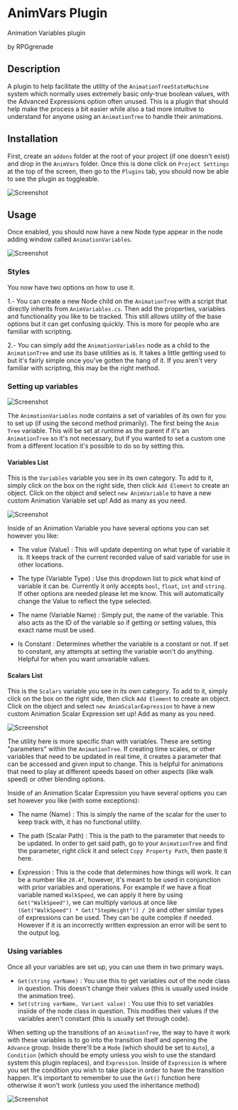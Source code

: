 # AnimVars Plugin
Animation Variables plugin

by RPGgrenade

## Description
A plugin to help facilitate the utility of the `AnimationTreeStateMachine` system which normally uses extremely basic only-true boolean values, with the Advanced Expressions option often unused. This is a plugin that should help make the process a bit easier while also a tad more intuitive to understand for anyone using an `AnimationTree` to handle their animations.

## Installation
First, create an `addons` folder at the root of your project (if one doesn't exist) and drop in the `AnimVars` folder. Once this is done click on `Project Settings` at the top of the screen, then go to the `Plugins` tab, you should now be able to see the plugin as toggleable.

![Screenshot](https://media.discordapp.net/attachments/1132083965700882563/1192959088003395794/image.png?ex=65aaf8ba&is=659883ba&hm=3afd4109b686bbd416f8bffa1c1e613e9df816ff19262f92182912b52ef481ad&=&quality=lossless)

## Usage
Once enabled, you should now have a new Node type appear in the node adding window called `AnimationVariables`.

![Screenshot](https://media.discordapp.net/attachments/1132083965700882563/1192959088208920606/image.png?ex=65aaf8ba&is=659883ba&hm=116e283f14209118ecd7fbfc40c6929c84175e98ae512ea166a5745795ad3d4f&=&quality=lossless)

### Styles
You now have two options on how to use it.

1.- You can create a new Node child on the `AnimationTree` with a script that directly inherits from `AnimVariables.cs`. Then add the properties, variables and functionality you like to be tracked. This still allows utility of the base options but it can get confusing quickly. This is more for people who are familiar with scripting.

2.- You can simply add the `AnimationVariables` node as a child to the `AnimationTree` and use its base utilities as is. It takes a little getting used to but it's fairly simple once you've gotten the hang of it. If you aren't very familiar with scripting, this may be the right method.

### Setting up variables
![Screenshot](https://media.discordapp.net/attachments/798903112798699540/1193893852260614194/image.png?ex=65ae5f4b&is=659bea4b&hm=ae268b60aea66d456707e2885f27ddee65a1ea8bd9582bcba8b5626f2aede051&=&quality=lossless)

The `AnimationVariables` node contains a set of variables of its own for you to set up (if using the second method primarily). The first being the `Anim Tree` variable. This will be set at runtime as the parent if it's an `AnimationTree` so it's not necessary, but if you wanted to set a custom one from a different location it's possible to do so by setting this.

#### Variables List
This is the `Variables` variable you see in its own category. To add to it, simply click on the box on the right side, then click `Add Element` to create an object. Click on the object and select `new AnimVariable` to have a new custom Animation Variable set up! Add as many as you need.

![Screenshot](https://media.discordapp.net/attachments/798903112798699540/1193894877558222869/image.png?ex=65ae6040&is=659beb40&hm=c32281f33adc5f7555fdeef9f1ee87b2ddb92a4298b7c3612f270e8434079e56&=&quality=lossless)

Inside of an Animation Variable you have several options you can set however you like:
- The value (Value) : This will update depenting on what type of variable it is. It keeps track of the current recorded value of said variable for use in other locations.

- The type (Variable Type) : Use this dropdown list to pick what kind of variable it can be. Currently it only accepts `bool`, `float`, `int` and `string`. If other options are needed please let me know. This will automatically change the Value to reflect the type selected.

- The name (Variable Name) : Simply put, the name of the variable. This also acts as the ID of the variable so if getting or setting values, this exact name must be used.

- Is Constant : Determines whether the variable is a constant or not. If set to constant, any attempts at setting the variable won't do anything. Helpful for when you want unvariable values.

#### Scalars List
This is the `Scalars` variable you see in its own category. To add to it, simply click on the box on the right side, then click `Add Element` to create an object. Click on the object and select `new AnimScalarExpression` to have a new custom Animation Scalar Expression set up! Add as many as you need.

![Screenshot](https://media.discordapp.net/attachments/798903112798699540/1193899373931798528/image.png?ex=65ae6470&is=659bef70&hm=5903be25c1df25e506ccd3169fc963bd09b839414f7f1ff276b41441a2652846&=&quality=lossless)

The utility here is more specific than with variables. These are setting "parameters" within the `AnimationTree`. If creating time scales, or other variables that need to be updated in real time, it creates a parameter that can be accessed and given input to change. This is helpful for animations that need to play at different speeds based on other aspects (like walk speed) or other blending options.

Inside of an Animation Scalar Expression you have several options you can set however you like (with some exceptions):
- The name (Name) : This is simply the name of the scalar for the user to keep track with, it has no functional utility.

- The path (Scalar Path) : This is the path to the parameter that needs to be updated. In order to get said path, go to your `AnimationTree` and find the parameter, right click it and select `Copy Property Path`, then paste it here.

- Expression : This is the code that determines how things will work. It can be a number like `20.4f`, however, it's meant to be used in conjunction with prior variables and operations. For example if we have a float variable named `WalkSpeed`, we can apply it here by using `Get("WalkSpeed")`, we can multiply various at once like `(Get("WalkSpeed") * Get("StepHeight")) / 20` and other similar types of expressions can be used. They can be quite complex if needed. However if it is an incorrectly written expression an error will be sent to the output log.

### Using variables
Once all your variables are set up, you can use them in two primary ways.
- `Get(string varName)` : You use this to get variables out of the node class in question. This doesn't change their values (this is usually used inside the animation tree).
- `Set(string varName, Variant value)` : You use this to set variables insiide of the node class in question. This modifies their values if the variables aren't constant (this is usually set through code).

When setting up the transitions of an `AnimationTree`, the way to have it work with these variables is to go into the transition itself and opening the `Advance` group. Inside there'll be a `Mode` (which should be set to `Auto`), a `Condition` (which should be empty unless you wish to use the standard system this plugin replaces), and `Expression`. Inside of `Expression` is where you set the condition you wish to take place in order to have the transition happen. It's important to remember to use the `Get()` function here otherwise it won't work (unless you used the inheritance method)

![Screenshot](https://media.discordapp.net/attachments/798903112798699540/1193903935514230845/image.png?ex=65ae68af&is=659bf3af&hm=76a6737910585d1fb06e8b8cf5bd12ec8e95ace08f3f06b1da3eccf647a70a36&=&quality=lossless)
